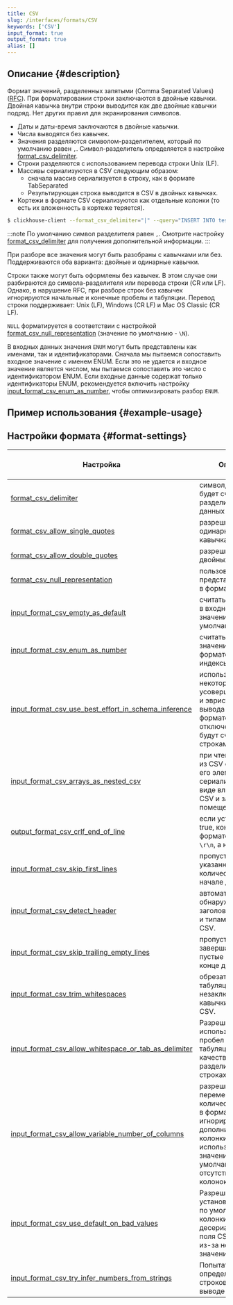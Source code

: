 ```yaml
---
title: CSV
slug: /interfaces/formats/CSV
keywords: ['CSV']
input_format: true
output_format: true
alias: []
---
```


## Описание {#description}

Формат значений, разделенных запятыми (Comma Separated Values) ([RFC](https://tools.ietf.org/html/rfc4180)).
При форматировании строки заключаются в двойные кавычки. Двойная кавычка внутри строки выводится как две двойные кавычки подряд.
Нет других правил для экранирования символов.

- Даты и даты-время заключаются в двойные кавычки.
- Числа выводятся без кавычек.
- Значения разделяются символом-разделителем, который по умолчанию равен `,`. Символ-разделитель определяется в настройке [format_csv_delimiter](/operations/settings/settings-formats.md/#format_csv_delimiter).
- Строки разделяются с использованием перевода строки Unix (LF).
- Массивы сериализуются в CSV следующим образом:
  - сначала массив сериализуется в строку, как в формате TabSeparated
  - Результирующая строка выводится в CSV в двойных кавычках.
- Кортежи в формате CSV сериализуются как отдельные колонки (то есть их вложенность в кортеже теряется).

```bash
$ clickhouse-client --format_csv_delimiter="|" --query="INSERT INTO test.csv FORMAT CSV" < data.csv
```

:::note
По умолчанию символ разделителя равен `,`.
Смотрите настройку [format_csv_delimiter](/operations/settings/settings-formats.md/#format_csv_delimiter) для получения дополнительной информации.
:::

При разборе все значения могут быть разобраны с кавычками или без. Поддерживаются оба варианта: двойные и одинарные кавычки.

Строки также могут быть оформлены без кавычек. В этом случае они разбираются до символа-разделителя или перевода строки (CR или LF).
Однако, в нарушение RFC, при разборе строк без кавычек игнорируются начальные и конечные пробелы и табуляции.
Перевод строки поддерживает: Unix (LF), Windows (CR LF) и Mac OS Classic (CR LF).

`NULL` форматируется в соответствии с настройкой [format_csv_null_representation](/operations/settings/settings-formats.md/#format_csv_null_representation) (значение по умолчанию - `\N`).

В входных данных значения `ENUM` могут быть представлены как именами, так и идентификаторами.
Сначала мы пытаемся сопоставить входное значение с именем ENUM.
Если это не удается и входное значение является числом, мы пытаемся сопоставить это число с идентификатором ENUM.
Если входные данные содержат только идентификаторы ENUM, рекомендуется включить настройку [input_format_csv_enum_as_number](/operations/settings/settings-formats.md/#input_format_csv_enum_as_number), чтобы оптимизировать разбор `ENUM`.

## Пример использования {#example-usage}

## Настройки формата {#format-settings}

| Настройка                                                                                                                                                            | Описание                                                                                                        | Значение по умолчанию | Примечания                                                                                                                                                                                        |
|---------------------------------------------------------------------------------------------------------------------------------------------------------------------|----------------------------------------------------------------------------------------------------------------|-----------------------|----------------------------------------------------------------------------------------------------------------------------------------------------------------------------------------------|
| [format_csv_delimiter](/operations/settings/settings-formats.md/#format_csv_delimiter)                                                                      | символ, который будет считаться разделителем в данных CSV.                                                     | `,`                   |                                                                                                                                                                                              |
| [format_csv_allow_single_quotes](/operations/settings/settings-formats.md/#format_csv_allow_single_quotes)                                                  | разрешить строки в одинарных кавычках.                                                                         | `true`                |                                                                                                                                                                                              |
| [format_csv_allow_double_quotes](/operations/settings/settings-formats.md/#format_csv_allow_double_quotes)                                                  | разрешить строки в двойных кавычках.                                                                          | `true`                |                                                                                                                                                                                              | 
| [format_csv_null_representation](/operations/settings/settings-formats.md/#format_tsv_null_representation)                                                  | пользовательское представление NULL в формате CSV.                                                               | `\N`                  |                                                                                                                                                                                              |   
| [input_format_csv_empty_as_default](/operations/settings/settings-formats.md/#input_format_csv_empty_as_default)                                            | считать пустые поля в входном CSV как значения по умолчанию.                                                   | `true`                | Для сложных значений по умолчанию настройка [input_format_defaults_for_omitted_fields](/operations/settings/settings-formats.md/#input_format_defaults_for_omitted_fields) также должна быть включена. | 
| [input_format_csv_enum_as_number](/operations/settings/settings-formats.md/#input_format_csv_enum_as_number)                                                | считать вставленные значения ENUM в формате CSV как индексы ENUM.                                             | `false`               |                                                                                                                                                                                              |
| [input_format_csv_use_best_effort_in_schema_inference](/operations/settings/settings-formats.md/#input_format_csv_use_best_effort_in_schema_inference)      | использовать некоторые усовершенствования и эвристики для вывода схемы в формате CSV. Если отключено, все поля будут считаться строками. | `true`                |                                                                                                                                                                                              |
| [input_format_csv_arrays_as_nested_csv](/operations/settings/settings-formats.md/#input_format_csv_arrays_as_nested_csv)                                    | при чтении массива из CSV ожидать, что его элементы были сериализованы в виде вложенного CSV и затем помещены в строку.      | `false`               |                                                                                                                                                                                              |
| [output_format_csv_crlf_end_of_line](/operations/settings/settings-formats.md/#output_format_csv_crlf_end_of_line)                                          | если установлено в true, конец строки в формате CSV будет `\r\n`, а не `\n`.                                   | `false`               |                                                                                                                                                                                              |
| [input_format_csv_skip_first_lines](/operations/settings/settings-formats.md/#input_format_csv_skip_first_lines)                                           | пропустить указанное количество строк в начале данных.                                                           | `0`                   |                                                                                                                                                                                              |
| [input_format_csv_detect_header](/operations/settings/settings-formats.md/#input_format_csv_detect_header)                                                 | автоматически обнаруживать заголовок с именами и типами в формате CSV.                                         | `true`                |                                                                                                                                                                                              |
| [input_format_csv_skip_trailing_empty_lines](/operations/settings/settings-formats.md/#input_format_csv_skip_trailing_empty_lines)                          | пропустить завершающие пустые строки в конце данных.                                                            | `false`               |                                                                                                                                                                                              |
| [input_format_csv_trim_whitespaces](/operations/settings/settings-formats.md/#input_format_csv_trim_whitespaces)                                            | обрезать пробелы и табуляции в незаключенных в кавычки строках CSV.                                          | `true`                |                                                                                                                                                                                              |
| [input_format_csv_allow_whitespace_or_tab_as_delimiter](/operations/settings/settings-formats.md/#input_format_csv_allow_whitespace_or_tab_as_delimiter)  | Разрешить использовать пробел или табуляцию в качестве разделителя полей в строках CSV.                          | `false`               |                                                                                                                                                                                              |
| [input_format_csv_allow_variable_number_of_columns](/operations/settings/settings-formats.md/#input_format_csv_allow_variable_number_of_columns)            | разрешить переменное количество колонок в формате CSV, игнорировать дополнительные колонки и использовать значения по умолчанию для отсутствующих колонок. | `false`               |                                                                                                                                                                                              |
| [input_format_csv_use_default_on_bad_values](/operations/settings/settings-formats.md/#input_format_csv_use_default_on_bad_values)                          | Разрешить установить значение по умолчанию для колонки, когда десериализация поля CSV не удалась из-за неправильного значения.   | `false`               |                                                                                                                                                                                              |
| [input_format_csv_try_infer_numbers_from_strings](/operations/settings/settings-formats.md/#input_format_csv_try_infer_numbers_from_strings)                | Попытаться определить числа из строковых полей при выводе схемы.                                               | `false`               |                                                                                                                                                                                              |

